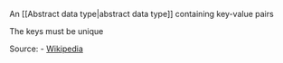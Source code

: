 An [[Abstract data type|abstract data type]] containing key-value pairs

The keys must be unique

Source:
    - [Wikipedia](https://en.wikipedia.org/wiki/Associative_array#Hash_table_implementations)
